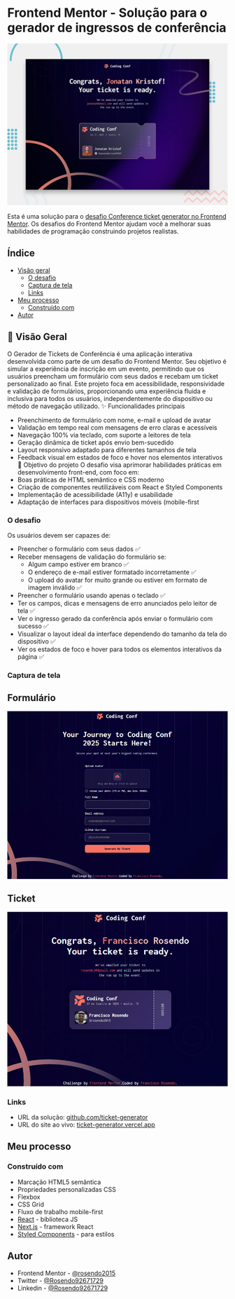 # Frontend Mentor - Solução para o gerador de ingressos de conferência

![preview](github/preview.jpg)

Esta é uma solução para o [desafio Conference ticket generator no Frontend Mentor](https://www.frontendmentor.io/challenges/conference-ticket-generator-oq5gFIU12w). Os desafios do Frontend Mentor ajudam você a melhorar suas habilidades de programação construindo projetos realistas.

## Índice

- [Visão geral](#overview)
  - [O desafio](#the-challenge)
  - [Captura de tela](#screenshot)
  - [Links](#links)
- [Meu processo](#my-process)
  - [Construído com](#built-with)
- [Autor](#author)

## 🧾 Visão Geral
O Gerador de Tickets de Conferência é uma aplicação interativa desenvolvida como parte de um desafio do Frontend Mentor. Seu objetivo é simular a experiência de inscrição em um evento, permitindo que os usuários preencham um formulário com seus dados e recebam um ticket personalizado ao final.
Este projeto foca em acessibilidade, responsividade e validação de formulários, proporcionando uma experiência fluida e inclusiva para todos os usuários, independentemente do dispositivo ou método de navegação utilizado.
✨ Funcionalidades principais
- Preenchimento de formulário com nome, e-mail e upload de avatar
- Validação em tempo real com mensagens de erro claras e acessíveis
- Navegação 100% via teclado, com suporte a leitores de tela
- Geração dinâmica de ticket após envio bem-sucedido
- Layout responsivo adaptado para diferentes tamanhos de tela
- Feedback visual em estados de foco e hover nos elementos interativos
🎯 Objetivo do projeto
O desafio visa aprimorar habilidades práticas em desenvolvimento front-end, com foco em:
- Boas práticas de HTML semântico e CSS moderno
- Criação de componentes reutilizáveis com React e Styled Components
- Implementação de acessibilidade (A11y) e usabilidade
- Adaptação de interfaces para dispositivos móveis (mobile-first

### O desafio

Os usuários devem ser capazes de:

- Preencher o formulário com seus dados ✅
- Receber mensagens de validação do formulário se:
  - Algum campo estiver em branco ✅
  - O endereço de e-mail estiver formatado incorretamente ✅
  - O upload do avatar for muito grande ou estiver em formato de imagem inválido ✅
- Preencher o formulário usando apenas o teclado ✅
- Ter os campos, dicas e mensagens de erro anunciados pelo leitor de tela ✅
- Ver o ingresso gerado da conferência após enviar o formulário com sucesso ✅
- Visualizar o layout ideal da interface dependendo do tamanho da tela do dispositivo ✅
- Ver os estados de foco e hover para todos os elementos interativos da página ✅

### Captura de tela
## Formulário
![](./github/formulário.png)

## Ticket
![](./github/ticket.png)

### Links

- URL da solução: [github.com/ticket-generator](https://github.com/rosendo2015/ticket-generator)
- URL do site ao vivo: [ticket-generator.vercel.app](https://ticket-generator-eight-ebon.vercel.app/)

## Meu processo

### Construído com

- Marcação HTML5 semântica
- Propriedades personalizadas CSS
- Flexbox
- CSS Grid
- Fluxo de trabalho mobile-first
- [React](https://reactjs.org/) - biblioteca JS
- [Next.js](https://nextjs.org/) - framework React
- [Styled Components](https://styled-components.com/) - para estilos

## Autor

- Frontend Mentor - [@rosendo2015](https://www.frontendmentor.io/profile/rosendo2015)
- Twitter - [@Rosendo92671729](https://x.com/Rosendo92671729)
- Linkedin - [@Rosendo92671729](https://www.linkedin.com/in/francisco-rosendo-coelho/)